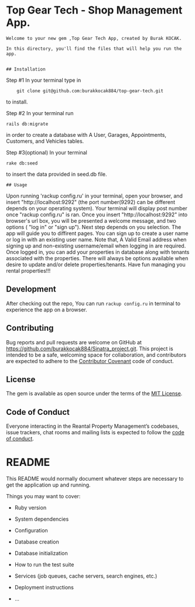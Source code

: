 # Top Gear Tech - Shop Management App.

	Welcome to your new gem ,Top Gear Tech App, created by Burak KOCAK.

	In this directory, you'll find the files that will help you run the app.


	## Installation
Step #1	In your terminal type in

```
	git clone git@github.com:burakkocak884/top-gear-tech.git
```

to install.


Step #2 In your terminal
run 


```
rails db:migrate
```

in order to create a database with A User, Garages, Appointments, Customers, and Vehicles tables.


Step #3(optional)
 In your terminal 


 ```
 rake db:seed
 ```


 to insert the data provided in seed.db file.





	## Usage

Upon running 'rackup config.ru' in your terminal, open your browser, and insert "http://localhost:9292" (the port number(9292) can be different depends on your operating system). Your terminal will display post number once "rackup config.ru" is ran. Once you insert "http://localhost:9292" into browser's url box, you will be presented a welcome message, and two options ( "log in" or "sign up"). Next step depends on you selection. The app will guide you to diffirent pages. You can sign up to create a user name or log in with an existing user name. Note that, A Valid Email address when signing up and non-existing username/email when logging in are required. Once logged in, you can add your properties in database along with tenants associated with the properties. There will always be options available when desire to update and/or delete properties/tenants.
Have fun managing you rental properties!!!


## Development

After checking out the repo,  You can run `rackup config.ru` in terminal to experience the app on a browser.



## Contributing

Bug reports and pull requests are welcome on GitHub at https://github.com/burakkocak884/Sinatra_project.git. This project is intended to be a safe, welcoming space for collaboration, and contributors are expected to adhere to the [Contributor Covenant](http://contributor-covenant.org) code of conduct.

## License

The gem is available as open source under the terms of the [MIT License](https://opensource.org/licenses/MIT).

## Code of Conduct

Everyone interacting in the Reantal Property Management’s codebases, issue trackers, chat rooms and mailing lists is expected to follow the [code of conduct](https://github.com/burakkocak884/Sinatra_project.git/blob/master/CODE_OF_CONDUCT.md).










# README

This README would normally document whatever steps are necessary to get the
application up and running.

Things you may want to cover:

* Ruby version

* System dependencies

* Configuration

* Database creation

* Database initialization

* How to run the test suite

* Services (job queues, cache servers, search engines, etc.)

* Deployment instructions

* ...

